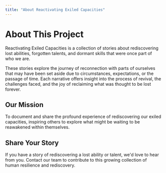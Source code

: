 ```yaml
---
title: "About Reactivating Exiled Capacities"
---
```


# About This Project

Reactivating Exiled Capacities is a collection of stories about rediscovering lost abilities, forgotten talents, and dormant skills that were once part of who we are.

These stories explore the journey of reconnection with parts of ourselves that may have been set aside due to circumstances, expectations, or the passage of time. Each narrative offers insight into the process of revival, the challenges faced, and the joy of reclaiming what was thought to be lost forever.

## Our Mission

To document and share the profound experience of rediscovering our exiled capacities, inspiring others to explore what might be waiting to be reawakened within themselves.

## Share Your Story

If you have a story of rediscovering a lost ability or talent, we'd love to hear from you. Contact our team to contribute to this growing collection of human resilience and rediscovery.


